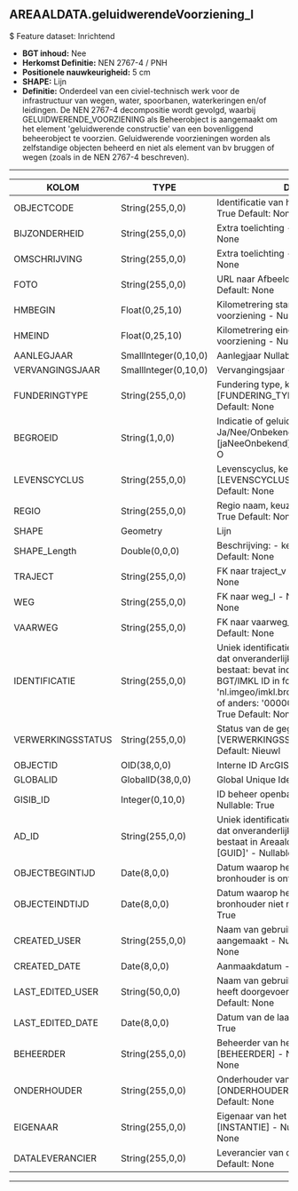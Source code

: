 ﻿## AREAALDATA.geluidwerendeVoorziening_l

$ Feature dataset: Inrichtend

* __BGT inhoud:__ Nee
* __Herkomst Definitie:__ NEN 2767-4 / PNH
* __Positionele nauwkeurigheid:__ 5 cm
* __SHAPE:__ Lijn
* __Definitie:__ Onderdeel van een civiel-technisch werk voor de infrastructuur van wegen, water, spoorbanen, waterkeringen en/of leidingen. De NEN 2767-4 decompositie wordt gevolgd, waarbij GELUIDWERENDE_VOORZIENING als Beheerobject is aangemaakt om het element 'geluidwerende constructie' van een bovenliggend beheerobject te voorzien.
Geluidwerende voorzieningen worden als zelfstandige objecten beheerd en niet als element van bv bruggen of wegen (zoals in de NEN 2767-4 beschreven).


***

|KOLOM                               |TYPE              |DEFINITIE|
|------                              |----              |-----    |
|OBJECTCODE                          |String(255,0,0)     |Identificatie van het object - Nullable: True Default: None|
|BIJZONDERHEID                       |String(255,0,0)     |Extra toelichting - Nullable: True Default: None|
|OMSCHRIJVING                        |String(255,0,0)     |Extra toelichting - Nullable: True Default: None|
|FOTO                                |String(255,0,0)     |URL naar Afbeelding - Nullable: True Default: None||
|HMBEGIN                             |Float(0,25,10)      |Kilometrering start Geluidwerende voorziening - Nullable: True|
|HMEIND                              |Float(0,25,10)      |Kilometrering eind Geluidwerende voorziening - Nullable: True|
|AANLEGJAAR                          |SmallInteger(0,10,0)|Aanlegjaar Nullable: True|
|VERVANGINGSJAAR                     |SmallInteger(0,10,0)|Vervangingsjaar - Nullable: True|
|FUNDERINGTYPE                       |String(255,0,0)     |Fundering type, keuzelijst [FUNDERING_TYPE] - Nullable: True Default: None|
|BEGROEID                            |String(1,0,0)       |Indicatie of geluidsscherm begroeid is: Ja/Nee/Onbekend, keuzelijst [jaNeeOnbekend] Nullable: False Default: O|
|LEVENSCYCLUS                        |String(255,0,0)     |Levenscyclus, keuzelijst [LEVENSCYCLUS] - Nullable: True Default: None|
|REGIO                               |String(255,0,0)     |Regio naam, keuzelijst [REGIO] - Nullable: True Default: None|
|SHAPE                               |Geometry            |Lijn|
|SHAPE_Length                        |Double(0,0,0)       |Beschrijving: - keuzelijst [] Nullable: True Default: None|
|TRAJECT                             |String(255,0,0)     |FK naar traject_v - Nullable: True Default: None|
|WEG                                 |String(255,0,0)     |FK naar weg_l - Nullable: True Default: None|
|VAARWEG                             |String(255,0,0)     |FK naar vaarweg_l - Nullable: True Default: None|
|IDENTIFICATIE                       |String(255,0,0)    |Uniek identificatienummer voor het object dat onveranderlijk is zolang het object bestaat: bevat indien van toepassing BGT/IMKL ID in format 'nl.imgeo/imkl.bronhouderscode.LokaalID' of anders: '00000'.LokaalID - Nullable: True Default: None|
|VERWERKINGSSTATUS                   |String(255,0,0)    |Status van de gegevens, keuzelijst [VERWERKINGSSTATUS] - Nullable: False Default: Nieuwl|
|OBJECTID                            |OID(38,0,0)        |Interne ID ArcGIS - Nullable: False|
|GLOBALID                            |GlobalID(38,0,0)   |Global Unique Identifier - Nullable: False|
|GISIB_ID                            |Integer(0,10,0)    |ID beheer openbare ruimte (GISIB) - Nullable: True|
|AD_ID                               |String(255,0,0)    |Uniek identificatienummer voor het object dat onveranderlijk is zolang het object bestaat in Areaaldata: in format 'AD.[GUID]' - Nullable: False Default: None|
|OBJECTBEGINTIJD                     |Date(8,0,0)        |Datum waarop het object bij de bronhouder is ontstaan - Nullable: True|
|OBJECTEINDTIJD                      |Date(8,0,0)        |Datum waarop het object bij de bronhouder niet meer geldig is - Nullable: True|
|CREATED_USER                        |String(255,0,0)    |Naam van gebruiker die de rij heeft aangemaakt - Nullable: True Default: None|
|CREATED_DATE                        |Date(8,0,0)        |Aanmaakdatum - Nullable: True|
|LAST_EDITED_USER                    |String(50,0,0)     |Naam van gebruiker die de laatste mutatie heeft doorgevoerd - Nullable: True Default: None|
|LAST_EDITED_DATE                    |Date(8,0,0)        |Datum van de laatste mutatie - Nullable: True|
|BEHEERDER                           |String(255,0,0)    |Beheerder van het object, keuzelijst [BEHEERDER] - Nullable: True Default: None|
|ONDERHOUDER                         |String(255,0,0)    |Onderhouder van het object, keuzelijst [ONDERHOUDER] - Nullable: True Default: None|
|EIGENAAR                            |String(255,0,0)    |Eigenaar van het object, keuzelijst [INSTANTIE] - Nullable: True Default: None| 
|DATALEVERANCIER                     |String(255,0,0)    |Leverancier van de data - Nullable: True Default: None|


***
